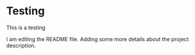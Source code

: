 # Testing
This is a testing

I am editing the README file. Adding some more details about the project description.
